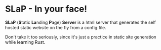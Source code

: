 # SLaP - In your face!
**SLaP** (**S**tatic **La**nding **P**age) **Server** is a html server that generates the self hosted static website on the fly from a config file.

Don't take it too seriously, since it's just a practice in static site generation while learning Rust.
